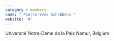 ```yaml
---
category : members
name: " Pierre-Yves Schobbens " 
website: '#'
---
```

Université Notre-Dame de la Paix
Namur, Belgium

